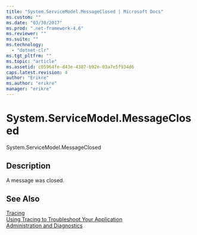 ```yaml
---
title: "System.ServiceModel.MessageClosed | Microsoft Docs"
ms.custom: ""
ms.date: "03/30/2017"
ms.prod: ".net-framework-4.6"
ms.reviewer: ""
ms.suite: ""
ms.technology: 
  - "dotnet-clr"
ms.tgt_pltfrm: ""
ms.topic: "article"
ms.assetid: c05964fe-d43e-4387-b92e-03a7e5f934d6
caps.latest.revision: 4
author: "Erikre"
ms.author: "erikre"
manager: "erikre"
---
```

# System.ServiceModel.MessageClosed
System.ServiceModel.MessageClosed  
  
## Description  
 A message was closed.  
  
## See Also  
 [Tracing](../../../../../docs/framework/wcf/diagnostics/tracing/tracing.md)   
 [Using Tracing to Troubleshoot Your Application](../../../../../docs/framework/wcf/diagnostics/tracing/using-tracing-to-troubleshoot-your-application.md)   
 [Administration and Diagnostics](../../../../../docs/framework/wcf/diagnostics/administration-and-diagnostics.md)